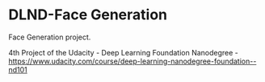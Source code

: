 # DLND-Face Generation

Face Generation project.

4th Project of the Udacity - Deep Learning Foundation Nanodegree - https://www.udacity.com/course/deep-learning-nanodegree-foundation--nd101